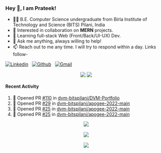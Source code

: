 ### Hey 👋, I am Prateek!
- 👨‍🎓 B.E. Computer Science undergraduate from Birla Institute of Technology and Science (BITS) Pilani, India
- 💖 Interested in collaboration on **MERN** projects.
- 🌱 Learning full-stack Web (Front/Back/UI-UX) Dev.
- 💬 Ask me anything, always willing to help!
- 📫 Reach out to me any time. I will try to respond within a day. Links follow-

<!-- Connection Links -->
[![Linkedin](https://img.shields.io/badge/-LinkedIn-blue?style=flat&logo=Linkedin&logoColor=white)](https://www.linkedin.com/in/bit-by-bits/)&nbsp;&nbsp;
[![Github](https://img.shields.io/badge/-Github-000?style=flat&logo=Github&logoColor=white)](https://github.com/bit-by-bits)&nbsp;&nbsp;
[![Gmail](https://img.shields.io/badge/-Gmail-c14438?style=flat&logo=Gmail&logoColor=white)](mailto:kashyapprateek13@gmail.com)

<!-- User Stats -->
<p align="center">
  <img align="center" src="https://img.shields.io/github/followers/bit-by-bits?style=social" />  
  <img align="center" src="https://visitor-badge.laobi.icu/badge?page_id=bit-by-bits.visitor-badge" />
</p>

#### Recent Activity

<!--START_SECTION:activity-->
1. 💪 Opened PR [#110](https://github.com/dvm-bitspilani/DVM-Portfolio/pull/110) in [dvm-bitspilani/DVM-Portfolio](https://github.com/dvm-bitspilani/DVM-Portfolio)
2. 💪 Opened PR [#29](https://github.com/dvm-bitspilani/apogee-2022-main/pull/29) in [dvm-bitspilani/apogee-2022-main](https://github.com/dvm-bitspilani/apogee-2022-main)
3. 💪 Opened PR [#25](https://github.com/dvm-bitspilani/apogee-2022-main/pull/25) in [dvm-bitspilani/apogee-2022-main](https://github.com/dvm-bitspilani/apogee-2022-main)
4. 💪 Opened PR [#25](https://github.com/dvm-bitspilani/apogee-2022-main/pull/25) in [dvm-bitspilani/apogee-2022-main](https://github.com/dvm-bitspilani/apogee-2022-main)
<!--END_SECTION:activity-->

<!-- Coding Stats -->
<p align="center">
  <img align="center" src="https://github-readme-stats.vercel.app/api?username=bit-by-bits&show_icons=true&theme=dark" /> <br><br>
  <img align="center" src="https://github-readme-streak-stats.herokuapp.com/?user=bit-by-bits&theme=dark" /> <br><br>
  <img align="center" src="https://github-readme-stats.vercel.app/api/wakatime?username=bit_by_bits&layout=compact&theme=dark" />  
</p>
